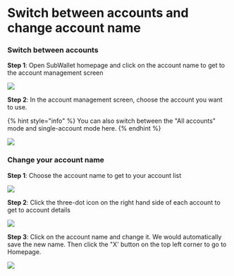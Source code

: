 # Switch between accounts and change account name

### Switch between accounts

**Step 1**: Open SubWallet homepage and click on the account name to get to the account management screen

![](<../../.gitbook/assets/image (10).png>)

**Step 2**: In the account management screen, choose the account you want to use.&#x20;

{% hint style="info" %}
You can also switch between the "All accounts" mode and single-account mode here.&#x20;
{% endhint %}

![](<../../.gitbook/assets/image (12).png>)

### Change your account name

**Step 1**: Choose the account name to get to your account list

![](<../../.gitbook/assets/image (23).png>)

**Step 2**: Click the three-dot icon on the right hand side of each account to get to account details

![](<../../.gitbook/assets/image (48).png>)

**Step 3**: Click on the account name and change it. We would automatically save the new name. Then click the "X' button on the top left corner to go to Homepage.&#x20;

![](<../../.gitbook/assets/image (21).png>)
